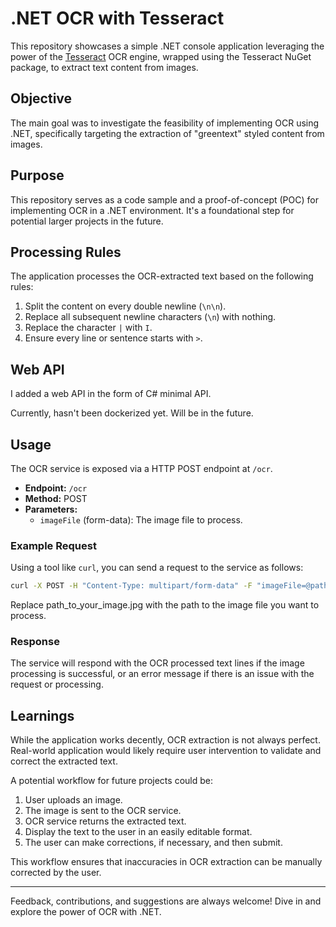 # .NET OCR with Tesseract

This repository showcases a simple .NET console application leveraging the power of the [Tesseract](https://github.com/tesseract-ocr/tesseract) OCR engine, wrapped using the Tesseract NuGet package, to extract text content from images.

## Objective

The main goal was to investigate the feasibility of implementing OCR using .NET, specifically targeting the extraction of "greentext" styled content from images.

## Purpose

This repository serves as a code sample and a proof-of-concept (POC) for implementing OCR in a .NET environment. It's a foundational step for potential larger projects in the future.

## Processing Rules

The application processes the OCR-extracted text based on the following rules:

1. Split the content on every double newline (`\n\n`).
2. Replace all subsequent newline characters (`\n`) with nothing.
3. Replace the character `|` with `I`.
4. Ensure every line or sentence starts with `>`.

## Web API

I added a web API in the form of C# minimal API.

Currently, hasn't been dockerized yet. Will be in the future.

## Usage

The OCR service is exposed via a HTTP POST endpoint at `/ocr`.

- **Endpoint:** `/ocr`
- **Method:** POST
- **Parameters:** 
    - `imageFile` (form-data): The image file to process.

### Example Request

Using a tool like `curl`, you can send a request to the service as follows:

```bash
curl -X POST -H "Content-Type: multipart/form-data" -F "imageFile=@path_to_your_image.jpg" http://localhost:5075/ocr
```

Replace path_to_your_image.jpg with the path to the image file you want to process.

### Response
The service will respond with the OCR processed text lines if the image processing is successful, or an error message if there is an issue with the request or processing.

## Learnings

While the application works decently, OCR extraction is not always perfect. Real-world application would likely require user intervention to validate and correct the extracted text.

A potential workflow for future projects could be:

1. User uploads an image.
2. The image is sent to the OCR service.
3. OCR service returns the extracted text.
4. Display the text to the user in an easily editable format.
5. The user can make corrections, if necessary, and then submit.

This workflow ensures that inaccuracies in OCR extraction can be manually corrected by the user.

---

Feedback, contributions, and suggestions are always welcome! Dive in and explore the power of OCR with .NET.
